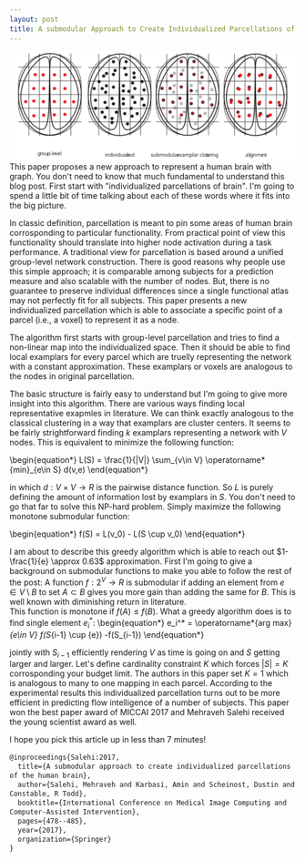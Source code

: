 ```yaml
---
layout: post
title: A submodular Approach to Create Individualized Parcellations of the Human Brain
---
```


<center>
<img src="/images/individualized-parcellation.svg"/>
</center>
This paper proposes a new approach to represent a human brain with graph. 
You don't need to know that much fundamental to understand this blog post. 
First start with "individualized parcellations of brain". 
I'm going to spend a little bit of time talking about each of these words where it fits into the big picture. 

In classic definition, parcellation is meant to pin some areas of human brain corrosponding to particular functionality.
From practical point of view this functionality should translate into higher node activation during a task performance.
A traditional view for parcellation is based around a unified group-level network construction.
There is good reasons why people use this simple approach; it is comparable among subjects for a prediction measure and also scalable with the number of nodes.
But, there is no guarantee to preserve individual differences since a single functional atlas may not perfectly fit for all subjects.
This paper presents a new individualized parcellation which is able to associate a specific point of a parcel (i.e., a voxel) to represent it as a node.   

The algorithm first starts with group-level parcellation and tries to find a non-linear map into the individualized space. 
Then it should be able to find local examplars for every parcel which are truelly representing the network with a constant approximation. 
These examplars or voxels are analogous to the nodes in original parcellation. 

The basic structure is fairly easy to understand but I'm going to give more insight into this algorithm.
There are various ways finding local representative exapmles in literature. 
We can think exactly analogous to the classical clustering in a way that examplars are cluster centers. 
It seems to be fairly strightforward finding $k$ examplars representing a network with $V$ nodes. 
This is equivalent to minimize the following function:

\begin{equation*}
L(S) = \frac{1}{|V|} \sum_{v\in V} \operatorname*{min}_{e\in S} d(v,e)
\end{equation*} 

in which $d: V\times V \rightarrow R$ is the pairwise distance function. 
So $L$ is purely defining the amount of information lost by examplars in $S$.
You don't need to go that far to solve this NP-hard problem. 
Simply maximize the following monotone submodular function:

\begin{equation*}
f(S) = L(v_0) - L(S \cup v_0)
\end{equation*}

I am about to describe this greedy algorithm which is able to reach out $1-\frac{1}{e} \approx 0.63$ approximation. 
First I'm going to give a background on submodular functions to make you able to follow the rest of the post:
A function $f: 2^V \rightarrow R$ is submodular if adding an element from $e \in V \setminus B$ to set $A\subset B$ gives you more gain than adding the same for $B$.
This is well known with diminishing return in literature.  
This function is monotone if $f(A)\leq f(B)$.
What a greedy algorithm does is to find single element $e_i^*$:
\begin{equation*}
e_i^* = \operatorname*{arg max}_{e\in V} f(S_{i-1} \cup {e}) -f(S_{i-1}) 
\end{equation*}
 
jointly with $S_{i-1}$ efficiently rendering $V$ as time is going on and $S$ getting larger and larger.
Let's define cardinality constraint $K$ which forces $|S|=K$ corrosponding your budget limit. 
The authors in this paper set $K=1$ which is analogous to many to one mapping in each parcel. 
According to the experimental results this individualized parcellation turns out to be more efficient in predicting flow intelligence of a number of subjects. 
This paper won the best paper award of MICCAI 2017 and Mehraveh Salehi received the young scientist award as well.

I hope you pick this article up in less than 7 minutes!

```
@inproceedings{Salehi:2017,
  title={A submodular approach to create individualized parcellations of the human brain},
  author={Salehi, Mehraveh and Karbasi, Amin and Scheinost, Dustin and Constable, R Todd},
  booktitle={International Conference on Medical Image Computing and Computer-Assisted Intervention},
  pages={478--485},
  year={2017},
  organization={Springer}
}
``` 

